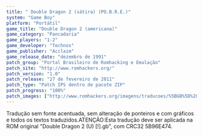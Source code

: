 ```yaml
---
title: " Double Dragon 2 (sátira) (PO.B.R.E.)"
system: "Game Boy"
platform: "Portátil"
game_title: "Double Dragon 2 (americana)"
game_category: "Pancadaria"
game_players: "1-2"
game_developer: "Technos"
game_publisher: "Acclaim"
game_release_date: "dezembro de 1991"
patch_group: "Portal Brasileiro de Romhacking e Emulação"
patch_site: "http://www.romhackers.org/"
patch_version: "1.0"
patch_release: "27 de fevereiro de 2011"
patch_type: "Patch IPS dentro de pacote ZIP"
patch_progress: "100%"
patch_images: ["http://www.romhackers.org/imagens/traducoes/%5BGB%5D%20Double%20Dragon%202%20-%20Po.B.R.E.%20-%201.png","http://www.romhackers.org/imagens/traducoes/%5BGB%5D%20Double%20Dragon%202%20-%20Po.B.R.E.%20-%202.png","http://www.romhackers.org/imagens/traducoes/%5BGB%5D%20Double%20Dragon%202%20-%20Po.B.R.E.%20-%203.png"]
---
```

Tradução sem fonte acentuada, sem alteração de ponteiros e com gráficos e todos os textos traduzidos.ATENÇÃO:Esta tradução deve ser aplicada na ROM original "Double Dragon 2 (U) [!].gb", com CRC32 5B96E474.